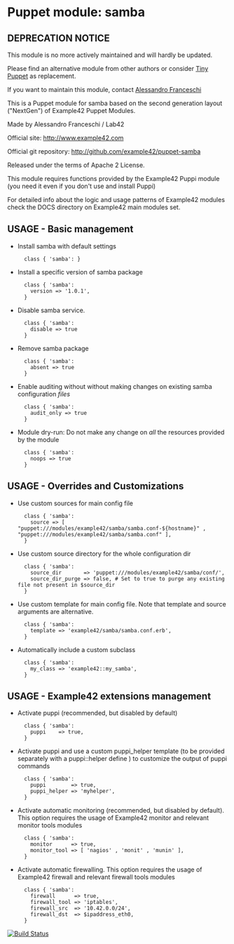 # Puppet module: samba

## DEPRECATION NOTICE
This module is no more actively maintained and will hardly be updated.

Please find an alternative module from other authors or consider [Tiny Puppet](https://github.com/example42/puppet-tp) as replacement.

If you want to maintain this module, contact [Alessandro Franceschi](https://github.com/alvagante)


This is a Puppet module for samba based on the second generation layout ("NextGen") of Example42 Puppet Modules.

Made by Alessandro Franceschi / Lab42

Official site: http://www.example42.com

Official git repository: http://github.com/example42/puppet-samba

Released under the terms of Apache 2 License.

This module requires functions provided by the Example42 Puppi module (you need it even if you don't use and install Puppi)

For detailed info about the logic and usage patterns of Example42 modules check the DOCS directory on Example42 main modules set.


## USAGE - Basic management

* Install samba with default settings

        class { 'samba': }

* Install a specific version of samba package

        class { 'samba':
          version => '1.0.1',
        }

* Disable samba service.

        class { 'samba':
          disable => true
        }

* Remove samba package

        class { 'samba':
          absent => true
        }

* Enable auditing without without making changes on existing samba configuration *files*

        class { 'samba':
          audit_only => true
        }

* Module dry-run: Do not make any change on *all* the resources provided by the module

        class { 'samba':
          noops => true
        }


## USAGE - Overrides and Customizations
* Use custom sources for main config file 

        class { 'samba':
          source => [ "puppet:///modules/example42/samba/samba.conf-${hostname}" , "puppet:///modules/example42/samba/samba.conf" ], 
        }


* Use custom source directory for the whole configuration dir

        class { 'samba':
          source_dir       => 'puppet:///modules/example42/samba/conf/',
          source_dir_purge => false, # Set to true to purge any existing file not present in $source_dir
        }

* Use custom template for main config file. Note that template and source arguments are alternative. 

        class { 'samba':
          template => 'example42/samba/samba.conf.erb',
        }

* Automatically include a custom subclass

        class { 'samba':
          my_class => 'example42::my_samba',
        }


## USAGE - Example42 extensions management 
* Activate puppi (recommended, but disabled by default)

        class { 'samba':
          puppi    => true,
        }

* Activate puppi and use a custom puppi_helper template (to be provided separately with a puppi::helper define ) to customize the output of puppi commands 

        class { 'samba':
          puppi        => true,
          puppi_helper => 'myhelper', 
        }

* Activate automatic monitoring (recommended, but disabled by default). This option requires the usage of Example42 monitor and relevant monitor tools modules

        class { 'samba':
          monitor      => true,
          monitor_tool => [ 'nagios' , 'monit' , 'munin' ],
        }

* Activate automatic firewalling. This option requires the usage of Example42 firewall and relevant firewall tools modules

        class { 'samba':       
          firewall      => true,
          firewall_tool => 'iptables',
          firewall_src  => '10.42.0.0/24',
          firewall_dst  => $ipaddress_eth0,
        }



[![Build Status](https://travis-ci.org/example42/puppet-samba.png?branch=master)](https://travis-ci.org/example42/puppet-samba)
